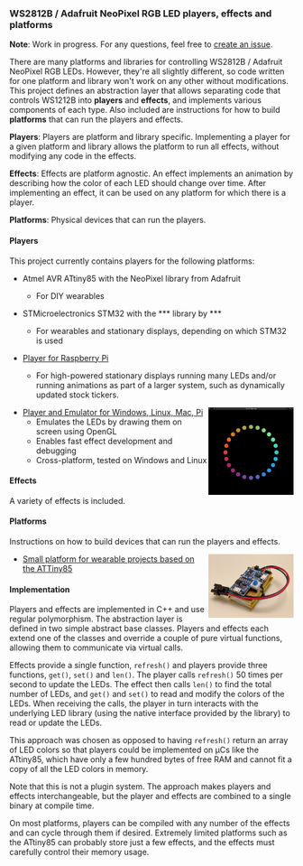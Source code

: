 ### WS2812B / Adafruit NeoPixel RGB LED players, effects and platforms

**Note**: Work in progress. For any questions, feel free to [create an issue](https://github.com/rogerdahl/ws2812b-neopixel-stuff/issues/new).

There are many platforms and libraries for controlling WS2812B / Adafruit NeoPixel RGB LEDs. However, they're all slightly different, so code written for one platform and library won't work on any other without modifications. This project defines an abstraction layer that allows separating code that controls WS1212B into **players** and **effects**, and implements various components of each type. Also included are instructions for how to build **platforms** that can run the players and effects.

**Players**: Players are platform and library specific. Implementing a player for a given platform and library allows the platform to run all effects, without modifying any code in the effects.  

**Effects**: Effects are platform agnostic. An effect implements an animation by describing how the color of each LED should change over time. After implementing an effect, it can be used on any platform for which there is a player.

**Platforms**: Physical devices that can run the players.

#### Players

This project currently contains players for the following platforms:
 
* Atmel AVR ATtiny85 with the NeoPixel library from Adafruit
    * For DIY wearables


* STMicroelectronics STM32 with the *** library by ***
    * For wearables and stationary displays, depending on which STM32 is used
   

* [Player for Raspberry Pi](players/raspberrypi)
    * For high-powered stationary displays running many LEDs and/or running animations as part of a larger system, such as dynamically updated stock tickers.

<img align="right" width="30%" src="players/emulator/screenshot.png">   

* [Player and Emulator for Windows, Linux, Mac, Pi](players/emulator)
    * Emulates the LEDs by drawing them on screen using OpenGL
    * Enables fast effect development and debugging
    * Cross-platform, tested on Windows and Linux


#### Effects
 
A variety of effects is included. 


#### Platforms

Instructions on how to build devices that can run the players and effects.

<img align="right" width="30%" src="platforms/attiny85/1_top.jpg">

* [Small platform for wearable projects based on the ATTiny85](platforms/attiny85)


#### Implementation

Players and effects are implemented in C++ and use regular polymorphism. The abstraction layer is defined in two simple abstract base classes. Players and effects each extend one of the classes and override a couple of pure virtual functions, allowing them to communicate via virtual calls.

Effects provide a single function, `refresh()` and players provide three functions, `get()`, `set()` and `len()`. The player calls `refresh()` 50 times per second to update the LEDs. The effect then calls `len()` to find the total number of LEDs, and `get()` and `set()` to read and modify the colors of the LEDs. When receiving the calls, the player in turn interacts with the underlying LED library (using the native interface provided by the library) to read or update the LEDs.   

This approach was chosen as opposed to having `refresh()` return an array of LED colors so that players could be implemented on μCs like the ATtiny85, which have only a few hundred bytes of free RAM and cannot fit a copy of all the LED colors in memory.    

Note that this is not a plugin system. The approach makes players and effects interchangeable, but the player and effects are combined to a single binary at compile time.

On most platforms, players can be compiled with any number of the effects and can cycle through them if desired. Extremely limited platforms such as the ATtiny85 can probably store just a few effects, and the effects must carefully control their memory usage. 
